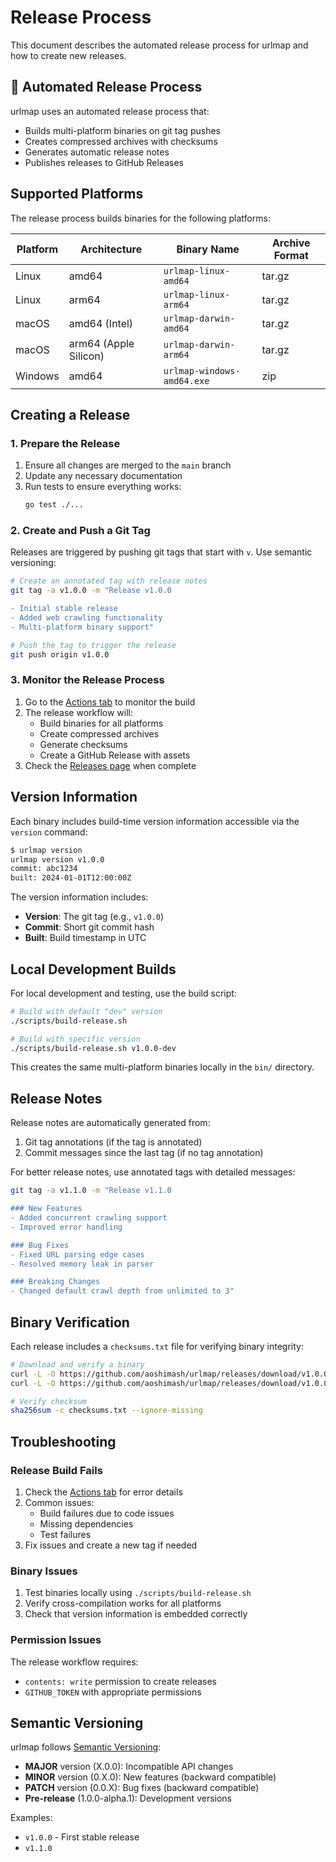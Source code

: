 # Release Process

This document describes the automated release process for urlmap and how to create new releases.

## 🚀 Automated Release Process

urlmap uses an automated release process that:
- Builds multi-platform binaries on git tag pushes
- Creates compressed archives with checksums
- Generates automatic release notes
- Publishes releases to GitHub Releases

## Supported Platforms

The release process builds binaries for the following platforms:

| Platform | Architecture | Binary Name | Archive Format |
|----------|-------------|-------------|----------------|
| Linux | amd64 | `urlmap-linux-amd64` | tar.gz |
| Linux | arm64 | `urlmap-linux-arm64` | tar.gz |
| macOS | amd64 (Intel) | `urlmap-darwin-amd64` | tar.gz |
| macOS | arm64 (Apple Silicon) | `urlmap-darwin-arm64` | tar.gz |
| Windows | amd64 | `urlmap-windows-amd64.exe` | zip |

## Creating a Release

### 1. Prepare the Release

1. Ensure all changes are merged to the `main` branch
2. Update any necessary documentation
3. Run tests to ensure everything works:
   ```bash
   go test ./...
   ```

### 2. Create and Push a Git Tag

Releases are triggered by pushing git tags that start with `v`. Use semantic versioning:

```bash
# Create an annotated tag with release notes
git tag -a v1.0.0 -m "Release v1.0.0

- Initial stable release
- Added web crawling functionality
- Multi-platform binary support"

# Push the tag to trigger the release
git push origin v1.0.0
```

### 3. Monitor the Release Process

1. Go to the [Actions tab](https://github.com/aoshimash/urlmap/actions) to monitor the build
2. The release workflow will:
   - Build binaries for all platforms
   - Create compressed archives
   - Generate checksums
   - Create a GitHub Release with assets
3. Check the [Releases page](https://github.com/aoshimash/urlmap/releases) when complete

## Version Information

Each binary includes build-time version information accessible via the `version` command:

```bash
$ urlmap version
urlmap version v1.0.0
commit: abc1234
built: 2024-01-01T12:00:00Z
```

The version information includes:
- **Version**: The git tag (e.g., `v1.0.0`)
- **Commit**: Short git commit hash
- **Built**: Build timestamp in UTC

## Local Development Builds

For local development and testing, use the build script:

```bash
# Build with default "dev" version
./scripts/build-release.sh

# Build with specific version
./scripts/build-release.sh v1.0.0-dev
```

This creates the same multi-platform binaries locally in the `bin/` directory.

## Release Notes

Release notes are automatically generated from:
1. Git tag annotations (if the tag is annotated)
2. Commit messages since the last tag (if no tag annotation)

For better release notes, use annotated tags with detailed messages:

```bash
git tag -a v1.1.0 -m "Release v1.1.0

### New Features
- Added concurrent crawling support
- Improved error handling

### Bug Fixes
- Fixed URL parsing edge cases
- Resolved memory leak in parser

### Breaking Changes
- Changed default crawl depth from unlimited to 3"
```

## Binary Verification

Each release includes a `checksums.txt` file for verifying binary integrity:

```bash
# Download and verify a binary
curl -L -O https://github.com/aoshimash/urlmap/releases/download/v1.0.0/urlmap-linux-amd64.tar.gz
curl -L -O https://github.com/aoshimash/urlmap/releases/download/v1.0.0/checksums.txt

# Verify checksum
sha256sum -c checksums.txt --ignore-missing
```

## Troubleshooting

### Release Build Fails

1. Check the [Actions tab](https://github.com/aoshimash/urlmap/actions) for error details
2. Common issues:
   - Build failures due to code issues
   - Missing dependencies
   - Test failures
3. Fix issues and create a new tag if needed

### Binary Issues

1. Test binaries locally using `./scripts/build-release.sh`
2. Verify cross-compilation works for all platforms
3. Check that version information is embedded correctly

### Permission Issues

The release workflow requires:
- `contents: write` permission to create releases
- `GITHUB_TOKEN` with appropriate permissions

## Semantic Versioning

urlmap follows [Semantic Versioning](https://semver.org/):

- **MAJOR** version (X.0.0): Incompatible API changes
- **MINOR** version (0.X.0): New features (backward compatible)
- **PATCH** version (0.0.X): Bug fixes (backward compatible)
- **Pre-release** (1.0.0-alpha.1): Development versions

Examples:
- `v1.0.0` - First stable release
- `v1.1.0`
